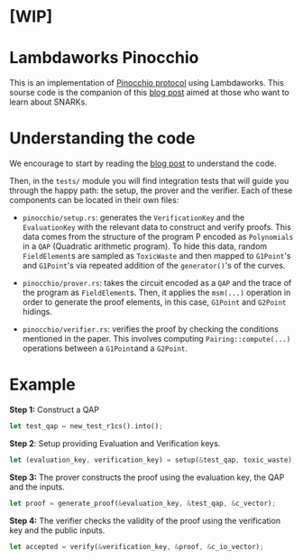 # [WIP]
# Lambdaworks Pinocchio 

This is an implementation of [Pinocchio protocol](https://eprint.iacr.org/2013/279.pdf) using Lambdaworks. This sourse code is the companion of this [blog post](link) aimed at those who want to learn about SNARKs.

# Understanding the code
We encourage to start by reading the [blog post](link) to understand the code.

Then, in the `tests/` module you will find integration tests that will guide you through the happy path: the setup, the prover and the verifier. Each of these components can be located in their own files:

- `pinocchio/setup.rs`: generates the `VerificationKey` and the `EvaluationKey` with the relevant data to construct and verify proofs. This data comes from the structure of the program P encoded as `Polynomials` in a `QAP` (Quadratic arithmetic program). To hide this data, random `FieldElement`s are sampled as `ToxicWaste` and then mapped to `G1Point`'s and  `G1Point`'s via repeated addition of the `generator()`'s of the curves. 

- `pinocchio/prover.rs`: takes the circuit encoded as a `QAP` and the trace of the program as `FieldElement`s. Then, it applies the `msm(...)` operation in order to generate the proof elements, in this case, `G1Point` and `G2Point` hidings.

- `pinocchio/verifier.rs`: verifies the proof by checking the conditions mentioned in the paper. This involves computing `Pairing::compute(...)` operations between a `G1Point`and a `G2Point`.

# Example

**Step 1:** Construct a QAP

```rust
let test_qap = new_test_r1cs().into();
```

**Step 2**: Setup providing Evaluation and Verification keys.

```rust 
let (evaluation_key, verification_key) = setup(&test_qap, toxic_waste);
```
**Step 3:** The prover constructs the proof using the evaluation key, the QAP and the inputs.
```rust
let proof = generate_proof(&evaluation_key, &test_qap, &c_vector);
```
**Step 4:** The verifier checks the validity of the proof using the verification key and the public inputs.
```rust
let accepted = verify(&verification_key, &proof, &c_io_vector);
```